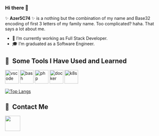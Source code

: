 ### Hi there 👋


✨ **Azer5C74** ✨ is a nothing but the combination of my name and Base32 encoding of first 3 letters of my family name. Too complicated? haha. That says a lot about me.

- 🔭 I’m currently working as Full Stack Developer.
- 🎓 I’m graduated as a Software Engineer.


<h2> 🚀 &nbsp;Some Tools I Have Used and Learned</h2>
<p align="left">
<img src="https://cdn.jsdelivr.net/gh/devicons/devicon/icons/vscode/vscode-original.svg" alt="vscode" width="45" height="45"/>
<img src="https://cdn.jsdelivr.net/gh/devicons/devicon/icons/bash/bash-original.svg" alt="bash" width="45" height="45"/>
<img src="https://cdn.jsdelivr.net/gh/devicons/devicon/icons/php/php-original.svg" alt="php" width="45" height="45"/>
<img src="https://cdn1.iconfinder.com/data/icons/unicons-line-vol-3/24/docker-512.png" alt="docker" width="45" height="45"/>
<img src="https://cdn2.iconfinder.com/data/icons/mixd/512/16_kubernetes-512.png" alt="k8s" width="45" height="45"/>  
</p>

[![Top Langs](https://github-readme-stats.vercel.app/api/top-langs/?username=Azer5C74&layout=donut-vertical)](https://github.com/Azer5C74/github-readme-stats)
<h2> 🚀 &nbsp;Contact Me</h2>
<p align="left">
<a href="https://www.linkedin.com/in/azer-taboubi/">
  
<img height="50" src="https://media.tenor.com/mSziQlLUwQQAAAAi/linkin-logo.gif" width="50" height="50" frameBorder="0" class="giphy-embed" >

</a>

</p>



